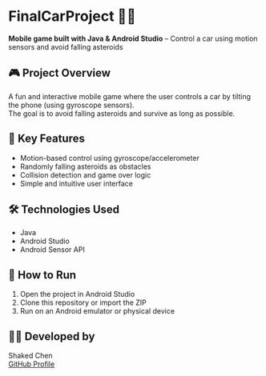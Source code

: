 # FinalCarProject 🚗💥  
**Mobile game built with Java & Android Studio** – Control a car using motion sensors and avoid falling asteroids

## 🎮 Project Overview
A fun and interactive mobile game where the user controls a car by tilting the phone (using gyroscope sensors).  
The goal is to avoid falling asteroids and survive as long as possible.

## 🧠 Key Features
- Motion-based control using gyroscope/accelerometer
- Randomly falling asteroids as obstacles
- Collision detection and game over logic
- Simple and intuitive user interface

## 🛠 Technologies Used
- Java
- Android Studio
- Android Sensor API

## 🚀 How to Run
1. Open the project in Android Studio
2. Clone this repository or import the ZIP
3. Run on an Android emulator or physical device

## 👨‍💻 Developed by
Shaked Chen  
[GitHub Profile](https://github.com/shaked421)
